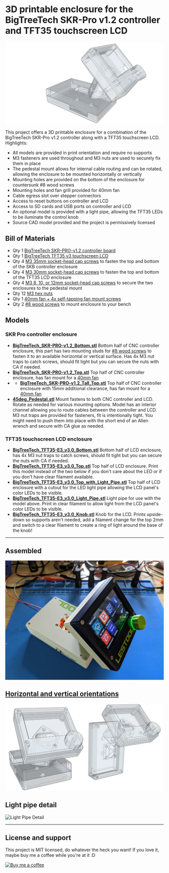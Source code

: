 # 3D printable enclosure for the BigTreeTech SKR-Pro v1.2 controller and TFT35 touchscreen LCD

![Model](https://github.com/aderusha/BigTreeTech-SKR-PRO-TFT35-Enclosure/blob/main/images/BigTreeTech-SKR-PRO-TFT35-Enclosure-transparent.png?raw=true)

This project offers a 3D printable enclosure for a combination of the BigTreeTech SKR-Pro v1.2 controller along with a TFT35 touchscreen LCD.  Highlights:

* All models are provided in print orientation and require no supports
* M3 fasteners are used throughout and M3 nuts are used to securely fix them in place
* The pedestal mount allows for internal cable routing and can be rotated, allowing the enclosure to be mounted horizontally or vertically
* Mounting holes are provided on the bottom of the enclosure for countersunk #8 wood screws
* Mounting holes and fan grill provided for 40mm fan
* Cable egress slot over stepper connectors
* Access to reset buttons on controller and LCD
* Access to SD cards and USB ports on controller and LCD
* An optional model is provided with a light pipe, allowing the TFT35 LEDs to be iluminate the control knob
* Source CAD model provided and the project is permissively licensed

## Bill of Materials

* Qty 1 [BigTreeTech SKR-PRO-v1.2 controller board](https://amzn.to/3oKwnFZ)
* Qty 1 [BigTreeTech TFT35 v3 touchscreen LCD](https://amzn.to/2WYr6PI)
* Qty 4 [M3 35mm socket-head cap screws](https://amzn.to/3mAaS8f) to fasten the top and bottom of the SKB controller enclosure
* Qty 4 [M3 30mm socket-head cap screws](https://amzn.to/3mAaS8f) to fasten the top and bottom of the TFT35 LCD enclosure
* Qty 4 [M3 8, 10, or 12mm socket-head cap screws](https://amzn.to/3mAAOAt) to secure the two enclosures to the pedestal mount
* Qty 12 [M3 hex nuts](https://amzn.to/3mAAOAt)
* Qty 1 [40mm fan + 4x self-tapping fan mount screws](https://amzn.to/3DpozgQ)
* Qty 2 [#8 wood screws](https://amzn.to/3oEBPKy) to mount enclosure to your bench

## Models

### SKR Pro controller enclosure
* **[BigTreeTech_SKR-PRO-v1.2_Bottom.stl](BigTreeTech_SKR-PRO-v1.2_Bottom.stl)** Bottom half of CNC controller enclosure, this part has two mounting studs for [#8 wood screws](https://amzn.to/3oEBPKy) to fasten it to an available horizontal or vertical surface.  Has 4x M3 nut traps to catch screws, should fit tight but you can secure the nuts with CA if needed.
* **[BigTreeTech_SKR-PRO-v1.2_Top.stl](BigTreeTech_SKR-PRO-v1.2_Top.stl)** Top half of CNC controller enclosure, has fan mount for a [40mm fan](https://amzn.to/3DpozgQ)
* * **[BigTreeTech_SKR-PRO-v1.2_Tall_Top.stl](BigTreeTech_SKR-PRO-v1.2_Tall_Top.stl)** Top half of CNC controller enclosure with 15mm additional clearance, has fan mount for a [40mm fan](https://amzn.to/3DpozgQ)
* **[45deg_Pedestal.stl](45deg_Pedestal.stl)** Mount fastens to both CNC controller and LCD.  Rotate as needed for various mounting options. Model has an interior channel allowing you to route cables between the controller and LCD.  M3 nut traps are provided for fasteners, fit is intentionally tight.  You might need to push them into place with the short end of an Allen wrench and secure with CA glue as needed.

### TFT35 touchscreen LCD enclosure
* **[BigTreeTech_TFT35-E3_v3.0_Bottom.stl](BigTreeTech_TFT35-E3_v3.0_Bottom.stl)** Bottom half of LCD enclosure, has 4x M3 nut traps to catch screws, should fit tight but you can secure the nuts with CA if needed.
* **[BigTreeTech_TFT35-E3_v3.0_Top.stl](BigTreeTech_TFT35-E3_v3.0_Top.stl)** Top half of LCD enclosure.  Print this model instead of the two below if you don't care about the LED or if you don't have clear filament available.
* **[BigTreeTech_TFT35-E3_v3.0_Top_with_Light_Pipe.stl](BigTreeTech_TFT35-E3_v3.0_Top_with_Light_Pipe.stl)** Top half of LCD enclosure with a cutout for the LED light pipe allowing the LCD panel's color LEDs to be visible.
* **[BigTreeTech_TFT35-E3_v3.0_Light_Pipe.stl](BigTreeTech_TFT35-E3_v3.0_Light_Pipe.stl)** Light pipe for use with the model above.  Print in clear filament to allow light from the LCD panel's color LEDs to be visible.
* **[BigTreeTech_TFT35-E3_v3.0_Knob.stl](BigTreeTech_TFT35-E3_v3.0_Knob.stl)** Knob for the LCD.  Prints upside-down so supports aren't needed, add a filament change for the top 2mm and switch to a clear filament to create a ring of light around the base of the knob!

---

## Assembled
![Assembled enclosure](https://github.com/aderusha/BigTreeTech-SKR-PRO-TFT35-Enclosure/blob/main/images/Assembled.jpg?raw=true)

## [Horizontal and vertical orientations](https://github.com/aderusha/BigTreeTech-SKR-PRO-TFT35-Enclosure/blob/main/images/Vertical_and_Horizontal_orientations.stl)
![Assembled enclosure](https://github.com/aderusha/BigTreeTech-SKR-PRO-TFT35-Enclosure/blob/main/images/Vertical_and_Horizontal_orientations.png?raw=true)

## Light pipe detail
![Light Pipe Detail](https://github.com/aderusha/BigTreeTech-SKR-PRO-TFT35-Enclosure/blob/main/images/Light_pipe_disassembled.png?raw=true)

---

## License and support

This project is MIT licensed, do whatever the heck you want!  If you love it, maybe buy me a coffee while you're at it :D

[![Buy me a coffee](https://www.buymeacoffee.com/assets/img/custom_images/black_img.png)](https://www.buymeacoffee.com/gW5rPpsKR)
